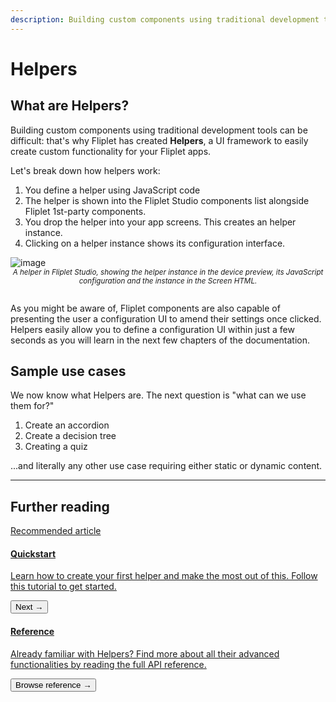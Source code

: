 ```yaml
---
description: Building custom components using traditional development tools can be difficult, that's why Fliplet has created Helpers, a UI framework to easily create custom functionality for your Fliplet apps.
---
```


# Helpers

## What are Helpers?

Building custom components using traditional development tools can be difficult: that's why Fliplet has created <strong>Helpers</strong>, a UI framework to easily create custom functionality for your Fliplet apps.

Let's break down how helpers work:

1. You define a helper using JavaScript code
1. The helper is shown into the Fliplet Studio components list alongside Fliplet 1st-party components.
1. You drop the helper into your app screens. This creates an helper instance.
1. Clicking on a helper instance shows its configuration interface.

![image](/assets/img/helper-1.png)
<small style="text-align: center;display: block"><i>A helper in Fliplet Studio, showing the helper instance in the device preview, its JavaScript configuration and the instance in the Screen HTML.<br/><br /></i></small>

As you might be aware of, Fliplet components are also capable of presenting the user a configuration UI to amend their settings once clicked. Helpers easily allow you to define a configuration UI within just a few seconds as you will learn in the next few chapters of the documentation.

## Sample use cases

We now know what Helpers are. The next question is "what can we use them for?"

1. Create an accordion
1. Create a decision tree
1. Creating a quiz

...and literally any other use case requiring either static or dynamic content.

---

## Further reading

<section class="blocks alt">
  <a class="bl two" href="quickstart.html">
    <div>
      <span class="pin">Recommended article</span>
      <h4>Quickstart</h4>
      <p>Learn how to create your first helper and make the most out of this. Follow this tutorial to get started.</p>
      <button>Next &rarr;</button>
    </div>
  </a>
  <a class="bl two" href="reference.html">
    <div class="secondary">
      <span class="pin"><i class="fa fa-file-alt"></i></span>
      <h4>Reference</h4>
      <p>Already familiar with Helpers? Find more about all their advanced functionalities by reading the full API reference.</p>
      <button>Browse reference &rarr;</button>
    </div>
  </a>
</section>
